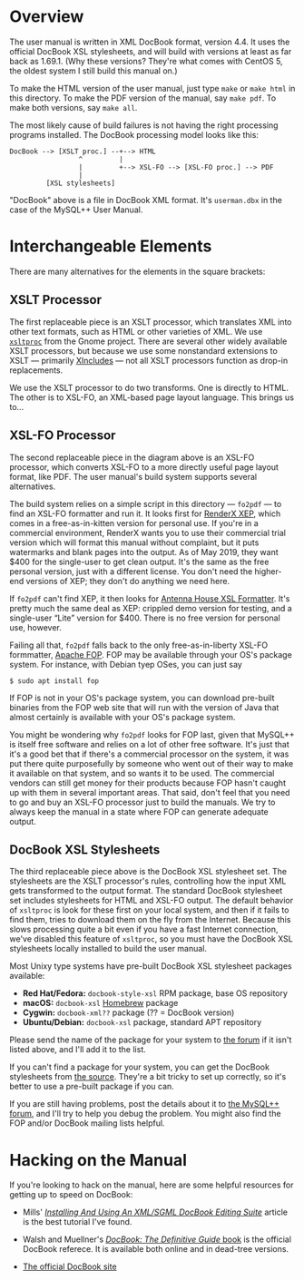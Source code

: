 # Overview

The user manual is written in XML DocBook format, version 4.4.  It uses
the official DocBook XSL stylesheets, and will build with versions at
least as far back as 1.69.1.  (Why these versions?  They're what comes
with CentOS 5, the oldest system I still build this manual on.)

To make the HTML version of the user manual, just type `make` or `make
html` in this directory.  To make the PDF version of the manual, say
`make pdf`.  To make both versions, say `make all`.



The most likely cause of build failures is not having the right
processing programs installed.  The DocBook processing model looks
like this:

    DocBook --> [XSLT proc.] --+--> HTML
                     ^         |
                     |         +--> XSL-FO --> [XSL-FO proc.] --> PDF
                     |
             [XSL stylesheets]

"DocBook" above is a file in DocBook XML format.  It's `userman.dbx` in
the case of the MySQL++ User Manual.



# Interchangeable Elements

There are many alternatives for the elements in the square brackets:


## XSLT Processor

The first replaceable piece is an XSLT processor, which translates XML
into other text formats, such as HTML or other varieties of XML.  We use
[`xsltproc`][1] from the Gnome project.  There are several other widely
available XSLT processors, but because we use some nonstandard
extensions to XSLT — primarily [XIncludes][2] — not all XSLT processors
function as drop-in replacements.

We use the XSLT processor to do two transforms.  One is directly to
HTML.  The other is to XSL-FO, an XML-based page layout language. This
brings us to...

[1]: http://xmlsoft.org/XSLT/
[2]: https://en.wikipedia.org/wiki/XInclude


## XSL-FO Processor

The second replaceable piece in the diagram above is an XSL-FO
processor, which converts XSL-FO to a more directly useful page
layout format, like PDF.  The user manual's build system supports
several alternatives.

The build system relies on a simple script in this directory — `fo2pdf`
— to find an XSL-FO formatter and run it.  It looks first for [RenderX
XEP][3], which comes in a free-as-in-kitten version for personal use.
If you're in a commercial environment, RenderX wants you to use their
commercial trial version which will format this manual without
complaint, but it puts watermarks and blank pages into the output.  As
of May 2019, they want $400 for the single-user to get clean output.
It's the same as the free personal version, just with a different
license.  You don't need the higher-end versions of XEP; they don't do
anything we need here.

If `fo2pdf` can't find XEP, it then looks for [Antenna House XSL
Formatter][4].  It's pretty much the same deal as XEP: crippled demo
version for testing, and a single-user “Lite” version for $400.  There
is no free version for personal use, however.

Failing all that, `fo2pdf` falls back to the only free-as-in-liberty
XSL-FO formmatter, [Apache FOP][5].  FOP
may be available through your OS's package system.  For instance, with
Debian tyep OSes, you can just say

    $ sudo apt install fop

If FOP is not in your OS's package system, you can download
pre-built binaries from the FOP web site that will run with the
version of Java that almost certainly is available with your OS's
package system.

You might be wondering why `fo2pdf` looks for FOP last, given that
MySQL++ is itself free software and relies on a lot of other free
software.  It's just that it's a good bet that if there's a commercial
processor on the system, it was put there quite purposefully by someone
who went out of their way to make it available on that system, and so
wants it to be used.  The commercial vendors can still get money for
their products because FOP hasn't caught up with them in several
important areas.  That said, don't feel that you need to go and buy an
XSL-FO processor just to build the manuals.  We try to always keep the
manual in a state where FOP can generate adequate output.

[3]: http://renderx.com/download/personal.html
[4]: http://antennahouse.com/
[5]: http://xmlgraphics.apache.org/fop/


## DocBook XSL Stylesheets

The third replaceable piece above is the DocBook XSL stylesheet set.
The stylesheets are the XSLT processor's rules, controlling how the
input XML gets transformed to the output format.  The standard DocBook
stylesheet set includes stylesheets for HTML and XSL-FO output.  The
default behavior of `xsltproc` is look for these first on your local
system, and then if it fails to find them, tries to download them on the
fly from the Internet.  Because this slows processing quite a bit even
if you have a fast Internet connection, we've disabled this feature of
`xsltproc`, so you must have the DocBook XSL stylesheets locally
installed to build the user manual.

Most Unixy type systems have pre-built DocBook XSL stylesheet packages
available:

*   **Red Hat/Fedora:** `docbook-style-xsl` RPM package, base OS repository
*   **macOS:**          `docbook-xsl` [Homebrew](http://brew.sh/) package 
*   **Cygwin:**         `docbook-xml??` package (?? = DocBook version)
*   **Ubuntu/Debian:**  `docbook-xsl` package, standard APT repository

Please send the name of the package for your system to [the forum][for]
if it isn't listed above, and I'll add it to the list.

If you can't find a package for your system, you can get the DocBook
stylesheets from [the source](http://docbook.sourceforge.net/).  They're
a bit tricky to set up correctly, so it's better to use a pre-built
package if you can.

If you are still having problems, post the details about it to [the
MySQL++ forum][for], and I'll try to help you debug the problem.
You might also find the FOP and/or DocBook mailing lists helpful.

[for]: https://tangentsoft.com/mysqlpp/forum


# Hacking on the Manual

If you're looking to hack on the manual, here are some helpful
resources for getting up to speed on DocBook:

*   Mills' [_Installing And Using An XML/SGML DocBook Editing
    Suite_](http://tinyurl.com/8alb2) article is the best tutorial I've
    found.

*   Walsh and Muellner's [_DocBook: The Definitive Guide_
    book](https://tdg.docbook.org/) is the official DocBook referece.
    It is available both online and in dead-tree versions.

*   [The official DocBook site](https://docbook.org/)

